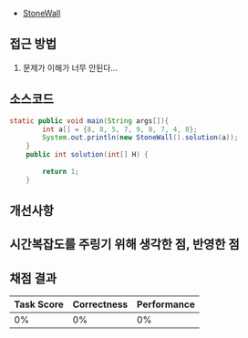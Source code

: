 - [StoneWall](https://app.codility.com/programmers/lessons/7-stacks_and_queues/stone_wall/)

## 접근 방법
   1. 문제가 이해가 너무 안된다...

## 소스코드

~~~java
static public void main(String args[]){
		int a[] = {8, 8, 5, 7, 9, 8, 7, 4, 8};
		System.out.println(new StoneWall().solution(a));
	}
	public int solution(int[] H) {
		
		return 1;
    }
~~~

## 개선사항

## 시간복잡도를 주링기 위해 생각한 점, 반영한 점

## 채점 결과
| Task Score | Correctness | Performance | 
| ------------ | ------------- | ------------- |
| 0% | 0% | 0% |
